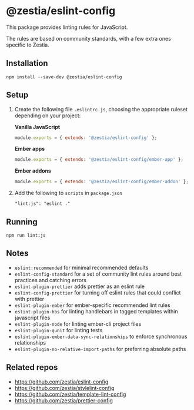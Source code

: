 # @zestia/eslint-config

This package provides linting rules for JavaScript.

The rules are based on community standards, with a few extra ones specific to Zestia.

## Installation

```
npm install --save-dev @zestia/eslint-config
```

## Setup

1. Create the following file `.eslintrc.js`, choosing the appropriate ruleset depending on your project:

   **Vanilla JavaScript**

   ```javascript
   module.exports = { extends: '@zestia/eslint-config' };
   ```

   **Ember apps**

   ```javascript
   module.exports = { extends: '@zestia/eslint-config/ember-app' };
   ```

   **Ember addons**

   ```javascript
   module.exports = { extends: '@zestia/eslint-config/ember-addon' };
   ```

2. Add the following to `scripts` in `package.json`

   ```
   "lint:js": "eslint ."
   ```

## Running

```
npm run lint:js
```

## Notes

- `eslint:recommended` for minimal recommended defaults
- `eslint-config-standard` for a set of community lint rules around best practices and catching errors
- `eslint-plugin-prettier` adds prettier as an eslint rule
- `eslint-config-prettier` for turning off eslint rules that could conflict with prettier
- `eslint-plugin-ember` for ember-specific recommended lint rules
- `eslint-plugin-hbs` for linting handlebars in tagged templates within javascript files
- `eslint-plugin-node` for linting ember-cli project files
- `eslint-plugin-qunit` for linting tests
- `eslint-plugin-ember-data-sync-relationships` to enforce synchronous relationships
- `eslint-plugin-no-relative-import-paths` for preferring absolute paths

## Related repos

- https://github.com/zestia/eslint-config
- https://github.com/zestia/stylelint-config
- https://github.com/zestia/template-lint-config
- https://github.com/zestia/prettier-config
